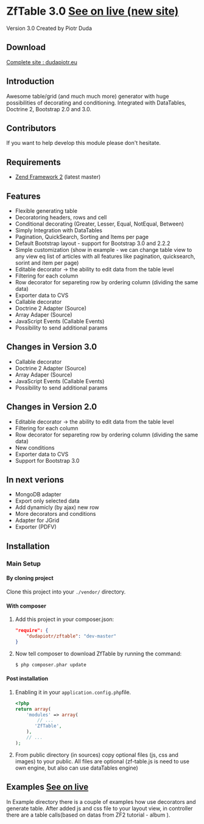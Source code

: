 ZfTable 3.0 [See on live (new site)](http://dudapiotr.eu)
=======
Version 3.0 Created by Piotr Duda

Download
-----------
[Complete site : dudapiotr.eu](https://drive.google.com/file/d/0B4WJ3MxrRUAENF9haVlxZEZ4eURwRU12WXBWUDVraXU0bFFZ/edit?usp=sharing)


Introduction
------------

Awesome table/grid (and much much more) generator with huge possibilities of decorating and conditioning. 
Integrated with DataTables, Doctrine 2, Bootstrap 2.0 and 3.0.

Contributors
------------
If you want to help develop this module please don't hesitate. 


Requirements
------------

* [Zend Framework 2](https://github.com/zendframework/zf2) (latest master)


Features
----------------
-  Flexible generating table
-  Decoratoring headers, rows and cell
-  Conditional decorating (Greater, Lesser, Equal, NotEqual, Between)
-  Simply Integration with DataTables
-  Pagination, QuickSearch, Sorting and Items per page
-  Default Bootstrap layout - support for Bootstrap 3.0 and 2.2.2
-  Simple customization (show in example -  we can change table view to any view eq list of articles with all features like pagination, quicksearch, sorint and item per page)
-  Editable decorator -> the ability to edit data from the table level
-  Filtering for each column
-  Row decorator for separeting row by ordering column (dividing the same data)
-  Exporter data to CVS
-  Callable decorator
-  Doctrine 2 Adapter (Source)
-  Array Adaper  (Source)
-  JavaScript Events (Callable Events)
-  Possibility to send additional params

Changes in Version 3.0
----------------
- Callable decorator
- Doctrine 2 Adapter (Source)
- Array Adaper  (Source)
- JavaScript Events (Callable Events)
- Possibility to send additional params


Changes in Version 2.0
----------------
-  Editable decorator -> the ability to edit data from the table level
-  Filtering for each column
-  Row decorator for separeting row by ordering column (dividing the same data)
-  New conditions
-  Exporter data to CVS
-  Support for Bootstrap 3.0


In next verions
----------------
- MongoDB adapter
- Export only selected data
- Add dynamicly (by ajax) new row
- More decorators and conditions
- Adapter for JGrid
- Exporter (PDFV)


Installation
------------

### Main Setup

#### By cloning project

Clone this project into your `./vendor/` directory.

#### With composer

1. Add this project in your composer.json:

    ```json
    "require": {
        "dudapiotr/zftable": "dev-master"
    }
    ```

2. Now tell composer to download ZfTable by running the command:

    ```bash
    $ php composer.phar update
    ```

#### Post installation

1. Enabling it in your `application.config.php`file.

    ```php
    <?php
    return array(
        'modules' => array(
            // ...
           'ZfTable',
        ),
        // ...
    );
    ```

2. From public directory (in sources) copy optional files (js, css and images) to your public.
All files are optional (zf-table.js is need to use own engine, but also can use dataTables engine)




Examples [See on live](http://dudapiotr.eu)
-------
In Example directory there is a couple of examples how use decorators and generate table. After added js and css file
to your layout view, in controller there are a table calls(based on datas from ZF2 tutorial - album ).
